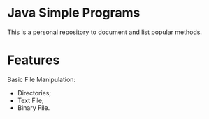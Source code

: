 # Java Simple Programs

This is a personal repository to document and list popular methods.

# Features

Basic File Manipulation:
- Directories;
- Text File;
- Binary File.
